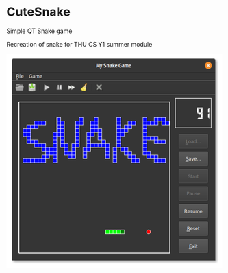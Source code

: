 # CuteSnake
Simple QT Snake game

Recreation of snake for THU CS Y1 summer module

![Snake in action](snake-screenshot.png)
